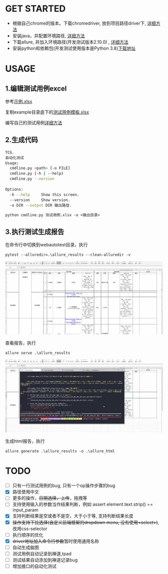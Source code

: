 
# GET STARTED
- 根据自己chrome的版本。下载chromedriver, 放到项目路径driver下, [详细方法](docs/install_chromedriver.md)
- 安装java，并配置环境路径, [详细方法](docs/install_java.md)
- 下载allure, 并加入环境路径(开发测试版本2.10.0) , [详细方法](docs/install_allure.md)
- 安装python和依赖包(开发测试使用版本是Python 3.8)[下载地址](https://www.python.org/downloads/release/python-387/)


# USAGE

## 1.编辑测试用例excel
参考[示例.xlsx](example/示例.xlsx)

复制example目录底下的[测试用例模板.xlsx](example/测试用例模板.xlsx)

编写自己的测试用例[详细方法](docs/how_to_write_excel.md)

## 2.生成代码

```bash
TCG.
自动化测试
Usage:
  cmdline.py <path> [-o FILE]
  cmdline.py (-h | --help)
  cmdline.py --version

Options:
  -h --help     Show this screen.
  --version     Show version.
  -o DIR --output DIR 输出路径.
```

```shell
python cmdline.py 测试用例.xlsx -o <输出目录>
```




## 3.执行测试生成报告
在命令行中切换到webautotest目录，执行
```shell
pytest --alluredir=.\allure_results --clean-alluredir -v
```
![图片alt](./docs/imgs/workflow.gif)

查看报告，执行
```shell
allure serve .\allure_results
```
![图片alt](./docs/imgs/report.gif)

生成html报告，执行
```shell
allure generate .\allure_results -o .\allure_html
```


# TODO
- [ ] 只有一行测试用例的bug, 只有一个op操作步骤的bug
- [x] 路径使用中文
- [ ] 更多的操作，~~日期选择，上传~~，拖拽等
- [ ] 支持使用输入的参数当作结果判断，例如 assert element.text.strip() == input_param
- [x] 支持判断结果是空或者不是空，大于小于等, 支持判断结果长度
- [x] ~~操作支持下拉选择(自定义前端框架的dropdown menu, 没有使用\<select\>)~~, 改用css-selector
- [ ] 执行顺序的优化
- [x] ~~driver地址加入命令行参数~~暂时使用通用名称
- [ ] 自动生成脑图
- [ ] 测试用例自动记录到禅道,tpad
- [ ] 测试结果自动添加到禅道记录bug
- [ ] 增加接口的自动化测试
